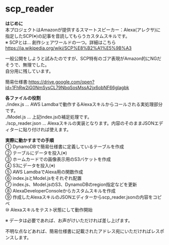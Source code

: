# scp_reader
__はじめに__  
本プロジェクトはAmazonが提供するスマートスピーカー：Alexa(アレクサ)に指定したSCP(※)の記事を音読してもらうカスタムスキルです。  
※ SCPとは... 創作シェアワールドの一つ。詳細はこちら https://ja.wikipedia.org/wiki/SCP%E8%B2%A1%E5%9B%A3  

一般公開をしようと試みたのですが、SCP特有のゴア表現がAmazon的にNGだそうで、無理でした。  
自分用に残しています。

簡易仕様書:https://drive.google.com/open?id=1FhRw2iG0NmSysCL79NbqSosMssA2jx6obNF66glagbk

__各ファイルの役割__  
./index.js ... AWS Lamdbaで動作するAlexaスキルからコールされる実処理部分です。  
./Model.js ... 上記index.jsの補足処理です。  
./scp_reader.json ... Alexaスキルの実装となります。内容のそのままJSONエディターに貼り付ければ使えます。  

__実際に動かすまでの手順__  
① DynamoDBで簡易仕様書に定義しているテーブルを作成  
② テーブルにデータを投入(※)  
③ ホームカードでの画像表示用のS3バケットを作成  
④ S3にデータを投入(※)  
⑤ AWS LamdbaでAlexa用の関数作成  
⑥ index.jsとModel.jsをそれぞれ配置  
⑦ index.js、Model.jsのS3、DynamoDBのregion指定などを更新  
⑧ AlexaDeveloperConsoleからカスタムスキルを作成  
⑨ 作成したAlexaスキルのJSONエディターからscp_reader.jsonの内容をコピペ  
⑩ Alexaスキルをテスト状態にして動作開始  

※ データは必要であれば、お声がけいただければ差し上げます。

不明な点などあれば、簡易仕様書に記載されたアドレス宛にいただければレスポンスします。
